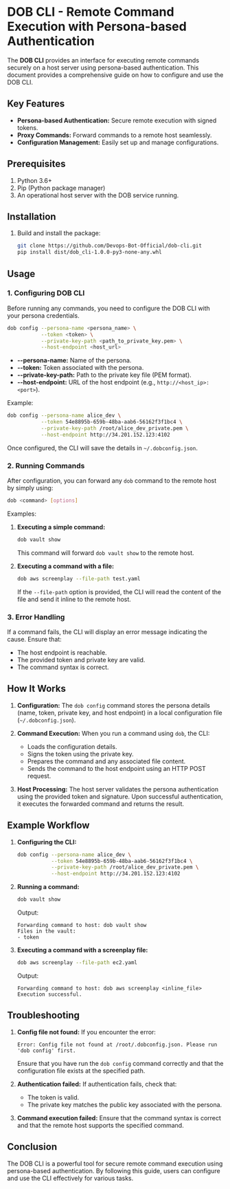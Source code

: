 # DOB CLI - Remote Command Execution with Persona-based Authentication

The **DOB CLI** provides an interface for executing remote commands securely on a host server using persona-based authentication. This document provides a comprehensive guide on how to configure and use the DOB CLI.

## Key Features
- **Persona-based Authentication:** Secure remote execution with signed tokens.
- **Proxy Commands:** Forward commands to a remote host seamlessly.
- **Configuration Management:** Easily set up and manage configurations.

## Prerequisites
1. Python 3.6+
2. Pip (Python package manager)
3. An operational host server with the DOB service running.

## Installation


1. Build and install the package:
   ```bash
   git clone https://github.com/Devops-Bot-Official/dob-cli.git
   pip install dist/dob_cli-1.0.0-py3-none-any.whl
   ```

## Usage

### 1. Configuring DOB CLI
Before running any commands, you need to configure the DOB CLI with your persona credentials.

```bash
dob config --persona-name <persona_name> \
           --token <token> \
           --private-key-path <path_to_private_key.pem> \
           --host-endpoint <host_url>
```

- **--persona-name:** Name of the persona.
- **--token:** Token associated with the persona.
- **--private-key-path:** Path to the private key file (PEM format).
- **--host-endpoint:** URL of the host endpoint (e.g., `http://<host_ip>:<port>`).

Example:
```bash
dob config --persona-name alice_dev \
           --token 54e8895b-659b-48ba-aab6-56162f3f1bc4 \
           --private-key-path /root/alice_dev_private.pem \
           --host-endpoint http://34.201.152.123:4102
```

Once configured, the CLI will save the details in `~/.dobconfig.json`.

### 2. Running Commands
After configuration, you can forward any `dob` command to the remote host by simply using:

```bash
dob <command> [options]
```

Examples:

1. **Executing a simple command:**
   ```bash
   dob vault show
   ```
   This command will forward `dob vault show` to the remote host.

2. **Executing a command with a file:**
   ```bash
   dob aws screenplay --file-path test.yaml
   ```

   If the `--file-path` option is provided, the CLI will read the content of the file and send it inline to the remote host.

### 3. Error Handling
If a command fails, the CLI will display an error message indicating the cause. Ensure that:
- The host endpoint is reachable.
- The provided token and private key are valid.
- The command syntax is correct.

## How It Works

1. **Configuration:**
   The `dob config` command stores the persona details (name, token, private key, and host endpoint) in a local configuration file (`~/.dobconfig.json`).

2. **Command Execution:**
   When you run a command using `dob`, the CLI:
   - Loads the configuration details.
   - Signs the token using the private key.
   - Prepares the command and any associated file content.
   - Sends the command to the host endpoint using an HTTP POST request.

3. **Host Processing:**
   The host server validates the persona authentication using the provided token and signature. Upon successful authentication, it executes the forwarded command and returns the result.

## Example Workflow

1. **Configuring the CLI:**
   ```bash
   dob config --persona-name alice_dev \
              --token 54e8895b-659b-48ba-aab6-56162f3f1bc4 \
              --private-key-path /root/alice_dev_private.pem \
              --host-endpoint http://34.201.152.123:4102
   ```

2. **Running a command:**
   ```bash
   dob vault show
   ```

   Output:
   ```
   Forwarding command to host: dob vault show
   Files in the vault:
   - token
   ```

3. **Executing a command with a screenplay file:**
   ```bash
   dob aws screenplay --file-path ec2.yaml
   ```

   Output:
   ```
   Forwarding command to host: dob aws screenplay <inline_file>
   Execution successful.
   ```

## Troubleshooting

1. **Config file not found:**
   If you encounter the error:
   ```
   Error: Config file not found at /root/.dobconfig.json. Please run 'dob config' first.
   ```
   Ensure that you have run the `dob config` command correctly and that the configuration file exists at the specified path.

2. **Authentication failed:**
   If authentication fails, check that:
   - The token is valid.
   - The private key matches the public key associated with the persona.

3. **Command execution failed:**
   Ensure that the command syntax is correct and that the remote host supports the specified command.

## Conclusion
The DOB CLI is a powerful tool for secure remote command execution using persona-based authentication. By following this guide, users can configure and use the CLI effectively for various tasks.

